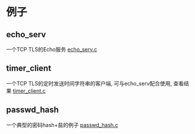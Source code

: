 # 例子

## echo_serv
一个TCP TLS的Echo服务 [echo_serv.c](./echo_serv/echo_serv.c)

## timer_client
一个TCP TLS的定时发送时间字符串的客户端, 可与echo_serv配合使用, 查看结果 [timer_client.c](./timer_client/timer_client.c)

## passwd_hash
一个典型的密码hash+盐的例子 [passwd_hash.c](./passwd_hash/passwd_hash.c)
